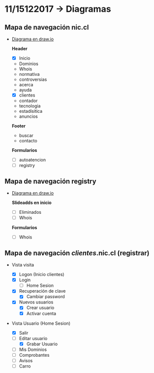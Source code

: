 # 11/15122017 -> Diagramas

## Mapa de navegación nic.cl
- [Diagrama en draw.io](https://github.com/AnnBenavides/Practica2/blob/master/Untitled%20Diagram.xml)

	**Header**
	- [x] Inicio
	- Dominios
	- Whois
	- normativa
	- controversias
	- acerca
	- ayuda
	- [x] clientes

	- contador
	- tecnologia
	- estadísitica
	- anuncios

	**Footer**
	- buscar
	- contacto

	**Formularios**
	- [ ] autoatencion
	- [ ] registry

## Mapa de navegación registry
- [Diagrama en draw.io]()

	**Slideadds en inicio**
	- [ ] Eliminados
	- [ ] Whois

	**Formularios**
	- [ ] Whois


## Mapa de navegación *clientes*.nic.cl (registrar)
- Vista visita

	- [x] Logon (Inicio clientes)
	- [x] Login
	  - [ ] Home Sesion
	- [x] Recuperación de clave
	  - [x] Cambiar password
	- [x] Nuevos usuarios
	  - [x] Crear usuario
	  - [x] Activar cuenta

- Vista Usuario (Home Sesion)
	- [x] Salir
	- [ ] Editar usuario
		- [x] Grabar Usuario
	- [ ] Mis Dominios
	- [ ] Comprobantes
	- [ ] Avisos
	- [ ] Carro